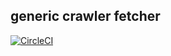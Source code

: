 generic crawler fetcher
----------------------

[![CircleCI](https://circleci.com/gh/riku179/generic-crawler-fetcher.svg?style=svg)](https://circleci.com/gh/riku179/generic-crawler-fetcher)

